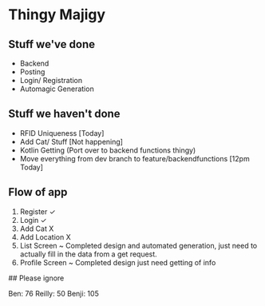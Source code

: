 # Thingy Majigy

## Stuff we've done

* Backend
* Posting
* Login/ Registration
* Automagic Generation

## Stuff we haven't done

* RFID Uniqueness [Today]
* Add Cat/ Stuff [Not happening]
* Kotlin Getting (Port over to backend functions thingy)
* Move everything from dev branch to feature/backendfunctions [12pm Today]

## Flow of app

1. Register ✓
2. Login ✓
3. Add Cat X
4. Add Location X
5. List Screen ~ Completed design and automated generation, just need to actually fill in the data from a get request.
6. Profile Screen ~ Completed design just need getting of info

## Please ignore

Ben: 76
Reilly: 50
Benji: 105